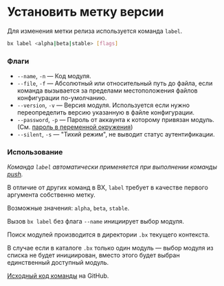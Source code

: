 # Установить метку версии

Для изменения метки релиза используется команда `label`.

```bash
bx label <alpha|beta|stable> [flags]
```

### Флаги

- `--name`, `-n` &mdash; Код модуля.
- `--file`, `-f` &mdash; Абсолютный или относительный путь до файла, если команда вызывается за пределами местоположения файлов конфигурации по-умолчанию.
- `--version`, `-v` &mdash; Версия модуля. Используется если нужно переопределить версию указанную в файле конфигурации.
- `--password`, `-p` &mdash; Пароль от аккаунта к которому привязан модуль. (См. [пароль в переменной окружения](configuration/password.md))
- `--silent`, `-s` &mdash; "Тихий режим", не выводит статус аутентификации.

### Использование

*Команда `label` автоматически применяется при выполнении команды [push](usage/push.md).*

В отличие от других команд в BX, `label` требует в качестве первого аргумента собственно метку.

Возможные значения: `alpha`, `beta`, `stable`.

Вызов `bx label` без флага `--name` инициирует выбор модуля.

Поиск модулей производится в директории `.bx` текущего контекста.

В случае если в каталоге `.bx` только один модуль &mdash; выбор модуля из списка не будет инициирован,
вместо этого будет выбран единственный доступный модуль.

[Исходный код команды](https://github.com/pixel365/bx/blob/main/cmd/label/label.go) на GitHub.